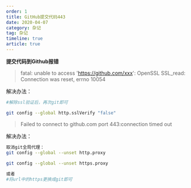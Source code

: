 ```yaml
---
order: 1
title: GitHub提交代码443
date: 2020-04-07
category: 杂记
tag: 杂记
timeline: true
article: true
---
```


**提交代码到Github报错**
> fatal: unable to access 'https://github.com/xxx': OpenSSL SSL_read: Connection was reset, errno 10054

解决办法：

```bash
#解除ssl验证后，再次git即可

git config --global http.sslVerify "false"
```

> Failed to connect to github.com port 443:connection timed out

解决办法：

```bash
取消git全局代理：
git config --global --unset http.proxy
 
git config --global --unset https.proxy

或者
#将url中的https更换成git即可
```